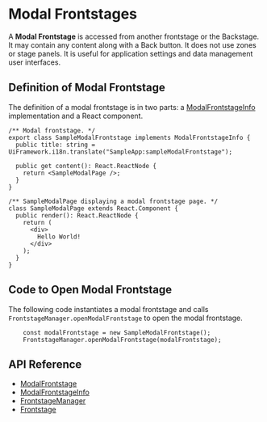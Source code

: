 # Modal Frontstages

A **Modal Frontstage** is accessed from another frontstage or the Backstage.
It may contain any content along with a Back button.
It does not use zones or stage panels.
It is useful for application settings and data management user interfaces.

## Definition of Modal Frontstage

The definition of a modal frontstage is in two parts: a [ModalFrontstageInfo]($ui-framework) implementation and a React component.

```TSX
/** Modal frontstage. */
export class SampleModalFrontstage implements ModalFrontstageInfo {
  public title: string = UiFramework.i18n.translate("SampleApp:sampleModalFrontstage");

  public get content(): React.ReactNode {
    return <SampleModalPage />;
  }
}

/** SampleModalPage displaying a modal frontstage page. */
class SampleModalPage extends React.Component {
  public render(): React.ReactNode {
    return (
      <div>
        Hello World!
      </div>
    );
  }
}

```

## Code to Open Modal Frontstage

The following code instantiates a modal frontstage and calls `FrontstageManager.openModalFrontstage` to open the modal frontstage.

```TS
    const modalFrontstage = new SampleModalFrontstage();
    FrontstageManager.openModalFrontstage(modalFrontstage);

```

## API Reference

* [ModalFrontstage]($ui-framework)
* [ModalFrontstageInfo]($ui-framework)
* [FrontstageManager]($ui-framework)
* [Frontstage]($ui-framework:Frontstage)
